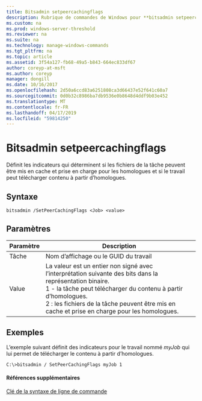```yaml
---
title: Bitsadmin setpeercachingflags
description: Rubrique de commandes de Windows pour **bitsadmin setpeercachingflags** -définit les indicateurs qui déterminent si les fichiers de la tâche peuvent être mis en cache et prise en charge pour les homologues et si le travail peut télécharger du contenu à partir d’homologues.
ms.custom: na
ms.prod: windows-server-threshold
ms.reviewer: na
ms.suite: na
ms.technology: manage-windows-commands
ms.tgt_pltfrm: na
ms.topic: article
ms.assetid: 3f54a127-fb68-49a5-b843-664ec833df67
author: coreyp-at-msft
ms.author: coreyp
manager: dongill
ms.date: 10/16/2017
ms.openlocfilehash: 2d50a6ccd83a6251808ca3d66437e52f641c60a7
ms.sourcegitcommit: 0d0b32c8986ba7db9536e0b8648d4ddf9b03e452
ms.translationtype: MT
ms.contentlocale: fr-FR
ms.lasthandoff: 04/17/2019
ms.locfileid: "59814250"
---
```

# <a name="bitsadmin-setpeercachingflags"></a>Bitsadmin setpeercachingflags



Définit les indicateurs qui déterminent si les fichiers de la tâche peuvent être mis en cache et prise en charge pour les homologues et si le travail peut télécharger contenu à partir d’homologues.

## <a name="syntax"></a>Syntaxe

```
bitsadmin /SetPeerCachingFlags <Job> <value> 
```

## <a name="parameters"></a>Paramètres

|Paramètre|Description|
|---------|-----------|
|Tâche|Nom d’affichage ou le GUID du travail|
|Value|La valeur est un entier non signé avec l’interprétation suivante des bits dans la représentation binaire.</br>1 - la tâche peut télécharger du contenu à partir d’homologues.</br>2 : les fichiers de la tâche peuvent être mis en cache et prise en charge pour les homologues.|

## <a name="BKMK_examples"></a>Exemples

L’exemple suivant définit des indicateurs pour le travail nommé *myJob* qui lui permet de télécharger le contenu à partir d’homologues.
```
C:\>bitsadmin / SetPeerCachingFlags myJob 1 
```

#### <a name="additional-references"></a>Références supplémentaires

[Clé de la syntaxe de ligne de commande](command-line-syntax-key.md)
